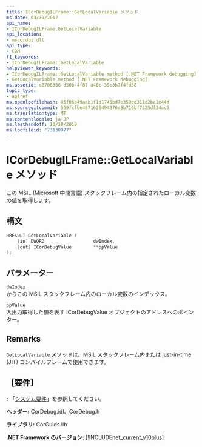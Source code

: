 ```yaml
---
title: ICorDebugILFrame::GetLocalVariable メソッド
ms.date: 03/30/2017
api_name:
- ICorDebugILFrame.GetLocalVariable
api_location:
- mscordbi.dll
api_type:
- COM
f1_keywords:
- ICorDebugILFrame::GetLocalVariable
helpviewer_keywords:
- ICorDebugILFrame::GetLocalVariable method [.NET Framework debugging]
- GetLocalVariable method [.NET Framework debugging]
ms.assetid: c8706356-d50b-4f87-a40c-39c3b7f4fd38
topic_type:
- apiref
ms.openlocfilehash: 85f06b49aab1f1d1745bd7e359ed311c2ba1e44d
ms.sourcegitcommit: 559fcfbe4871636494870a8b716bf7325df34ac5
ms.translationtype: MT
ms.contentlocale: ja-JP
ms.lasthandoff: 10/30/2019
ms.locfileid: "73130977"
---
```

# <a name="icordebugilframegetlocalvariable-method"></a>ICorDebugILFrame::GetLocalVariable メソッド
この MSIL (Microsoft 中間言語) スタックフレーム内の指定されたローカル変数の値を取得します。  
  
## <a name="syntax"></a>構文  
  
```cpp  
HRESULT GetLocalVariable (  
    [in] DWORD                  dwIndex,  
    [out] ICorDebugValue        **ppValue  
);  
```  
  
## <a name="parameters"></a>パラメーター  
 `dwIndex`  
 からこの MSIL スタックフレーム内のローカル変数のインデックス。  
  
 `ppValue`  
 入出力取得した値を表す ICorDebugValue オブジェクトのアドレスへのポインター。  
  
## <a name="remarks"></a>Remarks  
 `GetLocalVariable` メソッドは、MSIL スタックフレーム内または just-in-time (JIT) コンパイルフレームで使用できます。  
  
## <a name="requirements"></a>［要件］  
 **:** 「[システム要件](../../../../docs/framework/get-started/system-requirements.md)」を参照してください。  
  
 **ヘッダー:** CorDebug.idl、CorDebug.h  
  
 **ライブラリ:** CorGuids.lib  
  
 **.NET Framework のバージョン:** [!INCLUDE[net_current_v10plus](../../../../includes/net-current-v10plus-md.md)]
